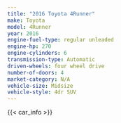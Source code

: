 ```yaml
---
title: "2016 Toyota 4Runner"
make: Toyota
model: 4Runner
year: 2016
engine-fuel-type: regular unleaded
engine-hp: 270
engine-cylinders: 6
transmission-type: Automatic
driven-wheels: four wheel drive
number-of-doors: 4
market-category: N/A
vehicle-size: Midsize
vehicle-style: 4dr SUV
---
```


{{< car_info >}}

